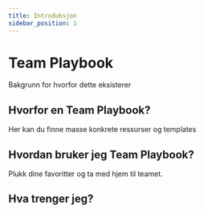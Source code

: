 ```yaml
---
title: Introduksjon
sidebar_position: 1
---
```


# Team Playbook

Bakgrunn for hvorfor dette eksisterer 

## Hvorfor en Team Playbook?

Her kan du finne masse konkrete ressurser og templates 

## Hvordan bruker jeg Team Playbook? 

Plukk dine favoritter og ta med hjem til teamet. 


## Hva trenger jeg? 